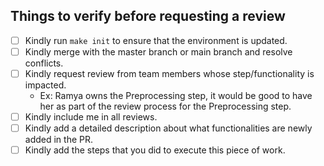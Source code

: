 ## Things to verify before requesting a review

- [ ] Kindly run `make init` to ensure that the environment is updated.
- [ ] Kindly merge with the master branch or main branch and resolve conflicts.
- [ ] Kindly request review from team members whose step/functionality is impacted.
  - Ex: Ramya owns the Preprocessing step, it would be good to have her as part of the review process for the Preprocessing step.
- [ ] Kindly include me in all reviews.
- [ ] Kindly add a detailed description about what functionalities are newly added in the PR.
- [ ] Kindly add the steps that you did to execute this piece of work.
